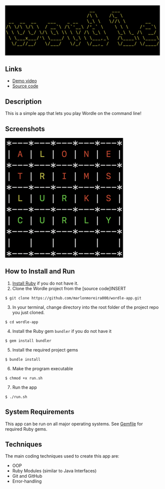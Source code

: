 ![welcome-screen](img/welcome-screen.png)


## Links

- [Demo video](https://www.linkedin.com/posts/marlonmoreira_wordle-app-for-the-command-linefun-little-activity-6915665614170726400-Lvya/?utm_source=linkedin_share&utm_medium=member_desktop_web)
- [Source code](https://github.com/marlonmoreira000/wordle-app/tree/master/src)

## Description

This is a simple app that lets you play Wordle on the command line! 

## Screenshots

![wordle-matrix](img/gameplay.png)

## How to Install and Run

1. [Install Ruby](https://www.ruby-lang.org/en/documentation/installation/) if you do not have it.
2. Clone the Wordle project from the [source code]INSERT
   
```
$ git clone https://github.com/marlonmoreira000/wordle-app.git
```

3. In your terminal, change directory into the root folder of the project repo you just cloned.

```
$ cd wordle-app
```

4. Install the Ruby gem `bundler` if you do not have it

```
$ gem install bundler
```

5. Install the required project gems 

```
$ bundle install 
```

6. Make the program executable
```
$ chmod +x run.sh
```

7. Run the app

```
$ ./run.sh
```

##  System Requirements

This app can be run on all major operating systems. See [Gemfile](https://github.com/marlonmoreira000/wordle-app/blob/master/Gemfile) for required Ruby gems.

## Techniques 

The main coding techniques used to create this app are:  

- OOP
- Ruby Modules (similar to Java Interfaces)
- Git and GitHub
- Error-handling
